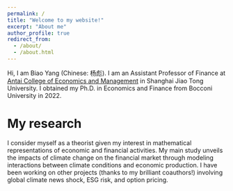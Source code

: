 ```yaml
---
permalink: /
title: "Welcome to my website!"
excerpt: "About me"
author_profile: true
redirect_from: 
  - /about/
  - /about.html
---
```


 
Hi, I am Biao Yang (Chinese: 杨彪). I am an Assistant Professor of Finance at [Antai College of Economics and Management](https://www.acem.sjtu.edu.cn/en/) in Shanghai Jiao Tong University. I obtained my Ph.D. in Economics and Finance from Bocconi University in 2022.  

My research
======
I consider myself as a theorist given my interest in mathematical representations of economic and financial activities. My main study unveils the impacts of climate change on the financial market through modeling interactions between climate conditions and economic production. I have been working on other projects (thanks to my brilliant coauthors!)   involving global climate news shock, ESG risk, and option pricing.
